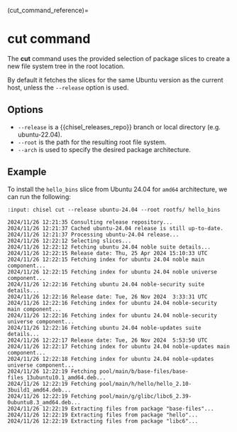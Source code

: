 (cut_command_reference)=

# cut command

The **cut** command uses the provided selection of package slices to create a
new file system tree in the root location.

By default it fetches the slices for the same Ubuntu version as the
current host, unless the `--release` option is used.

## Options

<!-- Start: cut command options -->

- `--release` is a {{chisel_releases_repo}} branch or local directory (e.g. ubuntu-22.04).
- `--root` is the path for the resulting root file system.
- `--arch` is used to specify the desired package architecture.

<!-- End: cut command options -->

## Example

To install the `hello_bins` slice from Ubuntu 24.04 for `amd64` architecture,
we can run the following:

<!-- Start: hello_bins installation -->

```{terminal}
:input: chisel cut --release ubuntu-24.04 --root rootfs/ hello_bins

2024/11/26 12:21:35 Consulting release repository...
2024/11/26 12:21:37 Cached ubuntu-24.04 release is still up-to-date.
2024/11/26 12:21:37 Processing ubuntu-24.04 release...
2024/11/26 12:22:12 Selecting slices...
2024/11/26 12:22:12 Fetching ubuntu 24.04 noble suite details...
2024/11/26 12:22:15 Release date: Thu, 25 Apr 2024 15:10:33 UTC
2024/11/26 12:22:15 Fetching index for ubuntu 24.04 noble main component...
2024/11/26 12:22:15 Fetching index for ubuntu 24.04 noble universe component...
2024/11/26 12:22:16 Fetching ubuntu 24.04 noble-security suite details...
2024/11/26 12:22:16 Release date: Tue, 26 Nov 2024  3:33:31 UTC
2024/11/26 12:22:16 Fetching index for ubuntu 24.04 noble-security main component...
2024/11/26 12:22:16 Fetching index for ubuntu 24.04 noble-security universe component...
2024/11/26 12:22:16 Fetching ubuntu 24.04 noble-updates suite details...
2024/11/26 12:22:17 Release date: Tue, 26 Nov 2024  5:53:50 UTC
2024/11/26 12:22:17 Fetching index for ubuntu 24.04 noble-updates main component...
2024/11/26 12:22:18 Fetching index for ubuntu 24.04 noble-updates universe component...
2024/11/26 12:22:19 Fetching pool/main/b/base-files/base-files_13ubuntu10.1_amd64.deb...
2024/11/26 12:22:19 Fetching pool/main/h/hello/hello_2.10-3build1_amd64.deb...
2024/11/26 12:22:19 Fetching pool/main/g/glibc/libc6_2.39-0ubuntu8.3_amd64.deb...
2024/11/26 12:22:19 Extracting files from package "base-files"...
2024/11/26 12:22:19 Extracting files from package "hello"...
2024/11/26 12:22:19 Extracting files from package "libc6"...
```

<!-- End: hello_bins installation -->
